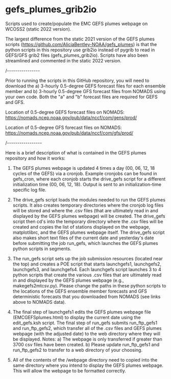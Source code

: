 # gefs_plumes_grib2io
Scripts used to create/populate the EMC GEFS plumes webpage on WCOSS2 (static 2022 version). 

The largest difference from the static 2021 version of the GEFS plumes scripts (https://github.com/AliciaBentley-NOAA/gefs_plumes) is that the python scripts in this repository use grib2io instead of pygrib to read in GEFS/GFS grib2 files (gefs_plumes_grib2io). Scripts have also been streamlined and commented in the static 2022 version.

/----------------

Prior to running the scripts in this GitHub repository, you will need to download the a) 3-hourly 0.5-degree GEFS forecast files for each ensemble member and b) 3-hourly 0.5-degree GFS forecast files from NOMADS using your own code. Both the "a" and "b" forecast files are required for GEFS and GFS. 

Location of 0.5-degree GEFS forecast files on NOMADS:
https://nomads.ncep.noaa.gov/pub/data/nccf/com/gens/prod/

Location of 0.5-degree GFS forecast files on NOMADS:
https://nomads.ncep.noaa.gov/pub/data/nccf/com/gfs/prod/

/-----------------

Here is a brief description of what is contained in the GEFS plumes repository and how it works:

1) The GEFS plumes webpage is updated 4 times a day (00, 06, 12, 18 cycles of the GEFS) via a cronjob. Example cronjobs can be found in gefs_cron, where each cronjob starts the drive_gefs script for a different initialization time (00, 06, 12, 18). Output is sent to an initialization-time specific log file.

2) The drive_gefs script loads the modules needed to run the GEFS plumes scripts. It also creates temporary directories where the cronjob log files will be stored and where the .csv files (that are ultimately read in and displayed by the GEFS plumes webpage) will be created. The drive_gefs script then cd's into the temporary directory where the .csv files will be created and copies the list of stations displayed on the webpage, matplotlibrc, and the GEFS plumes webpage itself. The drive_gefs script also makes short text files of the current date and yesterday's date before submitting the job run_gefs, which launches the GEFS plumes python scripts in segments.

3) The run_gefs script sets up the job submission resources (located near the top) and creates a POE script that starts launchgefs1, launchgefs2, launchgefs3, and launchgefs4. Each launchgefs script launches 3 to 4 python scripts that create the various .csv files that are ultimately read in and displayed by the GEFS plumes webpage (e.g., makegefs2mtcsv.py). Please change the paths in these python scripts to the locations of the GEFS ensemble member forecasts and GFS deterministic forecasts that you downloaded from NOMADS (see links above to NOMADS data).  

4) The final step of launchgefs1 edits the GEFS plumes webpage file (EMCGEFSplumes.html) to display the current date using the edit_gefs.ksh script. The final step of run_gefs submits run_ftp_gefs1 and run_ftp_gefs2, which transfer all of the .csv files and GEFS plumes webpage (with the adjusted date) to the web directory where they will be displayed. Notes: a) The webpage is only transferred if greater than 3700 csv files have been created. b) Please update run_ftp_gefs1 and run_ftp_gefs2 to transfer to a web directory of your choosing. 

5) All of the contents of the /webpage directory need to copied into the same directory where you intend to display the GEFS plumes webpage. This will allow the webpage to be formatted correctly.
